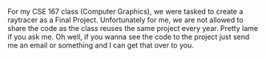 For my CSE 167 class (Computer Graphics), we were tasked to create a raytracer as a Final Project. Unfortunately for me, we are not allowed to share
the code as the class reuses the same project every year. Pretty lame if you ask me. Oh well, if you wanna see the code to the project just send me 
an email or something and I can get that over to you. 
